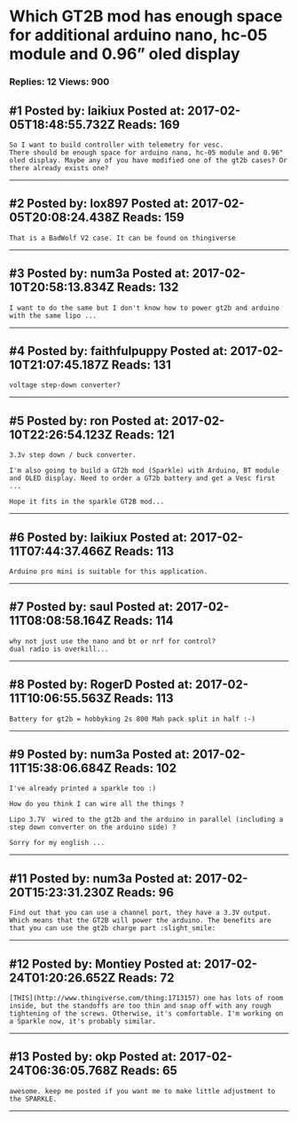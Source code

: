 # Which GT2B mod has enough space for additional arduino nano, hc-05 module and 0.96&rdquo; oled display

### Replies: 12 Views: 900

## \#1 Posted by: laikiux Posted at: 2017-02-05T18:48:55.732Z Reads: 169

```
So I want to build controller with telemetry for vesc.
There should be enough space for arduino nano, hc-05 module and 0.96" oled display. Maybe any of you have modified one of the gt2b cases? Or there already exists one?
```

---
## \#2 Posted by: lox897 Posted at: 2017-02-05T20:08:24.438Z Reads: 159

```
That is a BadWolf V2 case. It can be found on thingiverse
```

---
## \#3 Posted by: num3a Posted at: 2017-02-10T20:58:13.834Z Reads: 132

```
I want to do the same but I don't know how to power gt2b and arduino with the same lipo ...
```

---
## \#4 Posted by: faithfulpuppy Posted at: 2017-02-10T21:07:45.187Z Reads: 131

```
voltage step-down converter?
```

---
## \#5 Posted by: ron Posted at: 2017-02-10T22:26:54.123Z Reads: 121

```
3.3v step down / buck converter.

I'm also going to build a GT2b mod (Sparkle) with Arduino, BT module and OLED display. Need to order a GT2b battery and get a Vesc first ...

Hope it fits in the sparkle GT2B mod...
```

---
## \#6 Posted by: laikiux Posted at: 2017-02-11T07:44:37.466Z Reads: 113

```
Arduino pro mini is suitable for this application.
```

---
## \#7 Posted by: saul Posted at: 2017-02-11T08:08:58.164Z Reads: 114

```
why not just use the nano and bt or nrf for control?
dual radio is overkill...
```

---
## \#8 Posted by: RogerD Posted at: 2017-02-11T10:06:55.563Z Reads: 113

```
Battery for gt2b = hobbyking 2s 800 Mah pack split in half :-)
```

---
## \#9 Posted by: num3a Posted at: 2017-02-11T15:38:06.684Z Reads: 102

```
I've already printed a sparkle too :)

How do you think I can wire all the things ?

Lipo 3.7V  wired to the gt2b and the arduino in parallel (including a step down converter on the arduino side) ?

Sorry for my english ...
```

---
## \#11 Posted by: num3a Posted at: 2017-02-20T15:23:31.230Z Reads: 96

```
Find out that you can use a channel port, they have a 3.3V output.
Which means that the GT2B will power the arduino. The benefits are that you can use the gt2b charge part :slight_smile:
```

---
## \#12 Posted by: Montiey Posted at: 2017-02-24T01:20:26.652Z Reads: 72

```
[THIS](http://www.thingiverse.com/thing:1713157) one has lots of room inside, but the standoffs are too thin and snap off with any rough tightening of the screws. Otherwise, it's comfortable. I'm working on a Sparkle now, it's probably similar.
```

---
## \#13 Posted by: okp Posted at: 2017-02-24T06:36:05.768Z Reads: 65

```
awesome. keep me posted if you want me to make little adjustment to the SPARKLE.
```

---
